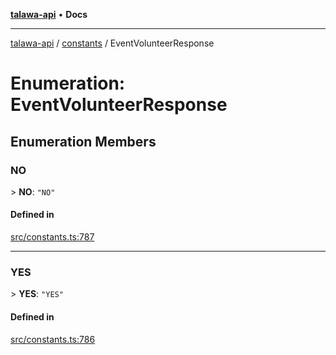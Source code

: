 [**talawa-api**](../../README.md) • **Docs**

***

[talawa-api](../../modules.md) / [constants](../README.md) / EventVolunteerResponse

# Enumeration: EventVolunteerResponse

## Enumeration Members

### NO

\> **NO**: `"NO"`

#### Defined in

[src/constants.ts:787](https://github.com/PalisadoesFoundation/talawa-api/blob/fb5076f344cd74d4e51c692cbc70fc337bf1ac39/src/constants.ts#L787)

***

### YES

\> **YES**: `"YES"`

#### Defined in

[src/constants.ts:786](https://github.com/PalisadoesFoundation/talawa-api/blob/fb5076f344cd74d4e51c692cbc70fc337bf1ac39/src/constants.ts#L786)

